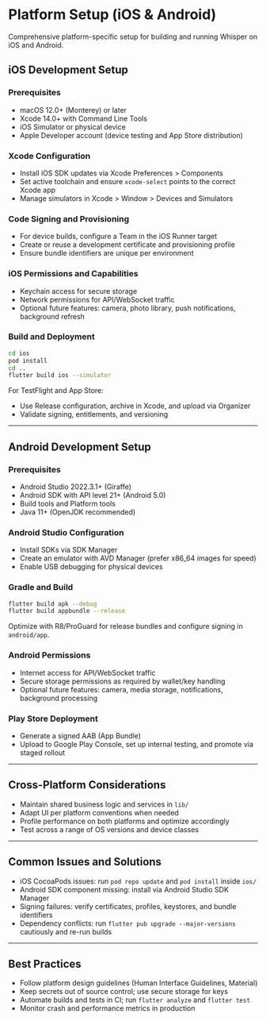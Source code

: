 # Platform Setup (iOS & Android)

Comprehensive platform-specific setup for building and running Whisper on iOS and Android.

## iOS Development Setup

### Prerequisites

- macOS 12.0+ (Monterey) or later
- Xcode 14.0+ with Command Line Tools
- iOS Simulator or physical device
- Apple Developer account (device testing and App Store distribution)

### Xcode Configuration

- Install iOS SDK updates via Xcode Preferences > Components
- Set active toolchain and ensure `xcode-select` points to the correct Xcode app
- Manage simulators in Xcode > Window > Devices and Simulators

### Code Signing and Provisioning

- For device builds, configure a Team in the iOS Runner target
- Create or reuse a development certificate and provisioning profile
- Ensure bundle identifiers are unique per environment

### iOS Permissions and Capabilities

- Keychain access for secure storage
- Network permissions for API/WebSocket traffic
- Optional future features: camera, photo library, push notifications, background refresh

### Build and Deployment

```bash
cd ios
pod install
cd ..
flutter build ios --simulator
```

For TestFlight and App Store:

- Use Release configuration, archive in Xcode, and upload via Organizer
- Validate signing, entitlements, and versioning

---

## Android Development Setup

### Prerequisites

- Android Studio 2022.3.1+ (Giraffe)
- Android SDK with API level 21+ (Android 5.0)
- Build tools and Platform tools
- Java 11+ (OpenJDK recommended)

### Android Studio Configuration

- Install SDKs via SDK Manager
- Create an emulator with AVD Manager (prefer x86_64 images for speed)
- Enable USB debugging for physical devices

### Gradle and Build

```bash
flutter build apk --debug
flutter build appbundle --release
```

Optimize with R8/ProGuard for release bundles and configure signing in `android/app`.

### Android Permissions

- Internet access for API/WebSocket traffic
- Secure storage permissions as required by wallet/key handling
- Optional future features: camera, media storage, notifications, background processing

### Play Store Deployment

- Generate a signed AAB (App Bundle)
- Upload to Google Play Console, set up internal testing, and promote via staged rollout

---

## Cross-Platform Considerations

- Maintain shared business logic and services in `lib/`
- Adapt UI per platform conventions when needed
- Profile performance on both platforms and optimize accordingly
- Test across a range of OS versions and device classes

---

## Common Issues and Solutions

- iOS CocoaPods issues: run `pod repo update` and `pod install` inside `ios/`
- Android SDK component missing: install via Android Studio SDK Manager
- Signing failures: verify certificates, profiles, keystores, and bundle identifiers
- Dependency conflicts: run `flutter pub upgrade --major-versions` cautiously and re-run builds

---

## Best Practices

- Follow platform design guidelines (Human Interface Guidelines, Material)
- Keep secrets out of source control; use secure storage for keys
- Automate builds and tests in CI; run `flutter analyze` and `flutter test`
- Monitor crash and performance metrics in production


